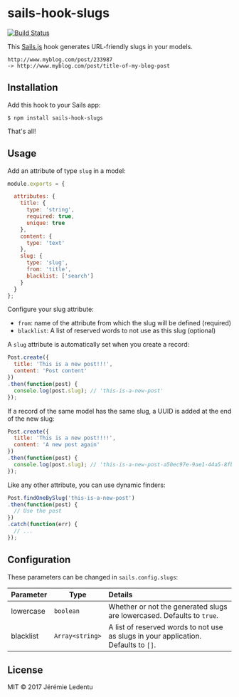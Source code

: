 # sails-hook-slugs

[![Build Status](https://travis-ci.org/jledentu/sails-hook-slugs.svg?branch=master)](https://travis-ci.org/jledentu/sails-hook-slugs)

This [Sails.js](https://github.com/balderdashy/sails) hook generates URL-friendly slugs in your models.

```
http://www.myblog.com/post/233987
-> http://www.myblog.com/post/title-of-my-blog-post
```

## Installation

Add this hook to your Sails app:

```shell
$ npm install sails-hook-slugs
```

That's all!

## Usage

Add an attribute of type `slug` in a model:

```js
module.exports = {

  attributes: {
    title: {
      type: 'string',
      required: true,
      unique: true
    },
    content: {
      type: 'text'
    },
    slug: {
      type: 'slug',
      from: 'title',
      blacklist: ['search']
    }
  }
};
```

Configure your slug attribute:

* `from`: name of the attribute from which the slug will be defined (required)
* `blacklist`: A list of reserved words to not use as this slug (optional)


A `slug` attribute is automatically set when you create a record:

```js
Post.create({
  title: 'This is a new post!!!',
  content: 'Post content'
})
.then(function(post) {
  console.log(post.slug); // 'this-is-a-new-post'
});
```

If a record of the same model has the same slug, a UUID is added at the end of the new slug:

```js
Post.create({
  title: 'This is a new post!!!!',
  content: 'A new post again'
})
.then(function(post) {
  console.log(post.slug); // 'this-is-a-new-post-a50ec97e-9ae1-44a5-8fb2-81c665b61538'
});
```

Like any other attribute, you can use dynamic finders:

```js
Post.findOneBySlug('this-is-a-new-post')
.then(function(post) {
  // Use the post
})
.catch(function(err) {
  // ...
});
```

## Configuration

These parameters can be changed in `sails.config.slugs`:

Parameter      | Type                | Details
-------------- | ------------------- |:---------------------------------
lowercase | `boolean` | Whether or not the generated slugs are lowercased. Defaults to `true`.
blacklist | `Array<string>` | A list of reserved words to not use as slugs in your application. Defaults to `[]`.

## License

MIT © 2017 Jérémie Ledentu
